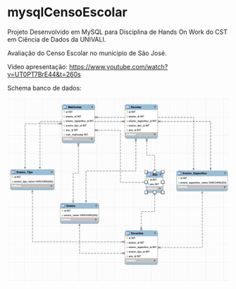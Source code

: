 # mysqlCensoEscolar
Projeto Desenvolvido em MySQL para Disciplina de Hands On Work do CST em Ciência de Dados da UNIVALI.

Avaliação do Censo Escolar no municipio de São José.

Video apresentação: https://www.youtube.com/watch?v=UT0PT7BrE44&t=260s


Schema banco de dados:

![Diagrama Entidade Relacionamento (DER)](images/image1.png)
